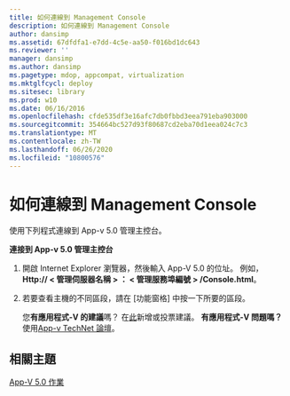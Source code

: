 ```yaml
---
title: 如何連線到 Management Console
description: 如何連線到 Management Console
author: dansimp
ms.assetid: 67dfdfa1-e7dd-4c5e-aa50-f016bd1dc643
ms.reviewer: ''
manager: dansimp
ms.author: dansimp
ms.pagetype: mdop, appcompat, virtualization
ms.mktglfcycl: deploy
ms.sitesec: library
ms.prod: w10
ms.date: 06/16/2016
ms.openlocfilehash: cfde535df3e16afc7db0fbbd3eea791eba903000
ms.sourcegitcommit: 354664bc527d93f80687cd2eba70d1eea024c7c3
ms.translationtype: MT
ms.contentlocale: zh-TW
ms.lasthandoff: 06/26/2020
ms.locfileid: "10800576"
---
```

# 如何連線到 Management Console


使用下列程式連線到 App-v 5.0 管理主控台。

**連接到 App-v 5.0 管理主控台**

1.  開啟 Internet Explorer 瀏覽器，然後輸入 App-V 5.0 的位址。 例如， **Http:// &lt; 管理伺服器名稱 &gt; ： &lt; 管理服務埠編號 &gt; /Console.html**。

2.  若要查看主機的不同區段，請在 [功能窗格] 中按一下所要的區段。

    您**有應用程式-V 的建議**嗎？ 在[此](http://appv.uservoice.com/forums/280448-microsoft-application-virtualization)新增或投票建議。 **有應用程式-V 問題嗎？** 使用[App-v TechNet 論壇](https://social.technet.microsoft.com/Forums/home?forum=mdopappv)。

## 相關主題


[App-V 5.0 作業](operations-for-app-v-50.md)

 

 





